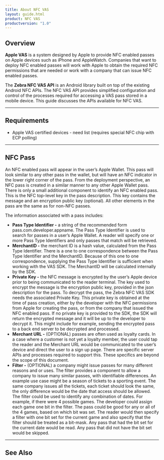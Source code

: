 ```yaml
---
title: About NFC VAS
layout: guide.html
product: NFC VAS
productversion: "1.0"
---
```


## Overview

**Apple VAS** is a system designed by Apple to provide NFC enabled passes on Apple devices such as iPhone and AppleWatch. Companies that want to deploy NFC enabled passes will work with Apple to obtain the required NFC permissions that are needed or work with a company that can issue NFC enabled passes.

The **Zebra NFC VAS API** is an Android library built on top of the existing Android NFC APIs. The NFC VAS API provides simplified configuration and control of the processes required for accessing a VAS pass stored in a mobile device. This guide discusses the APIs available for NFC VAS.

---

## Requirements

* Apple VAS certified devices - need list (requires special NFC chip with ECP polling)

---

## NFC Pass

An NFC enabled pass will appear in the user’s Apple Wallet. This pass will look similar to any other pass in the wallet, but will have an NFC indicator in the lower right corner of the pass. From the deployment perspective, an NFC pass is created in a similar manner to any other Apple Wallet pass. There is only a small additional component to identify an NFC enabled pass. This is the NFC top-level key in the pass description. This key contains the message and an encryption public key (optional). All other elements in the pass are the same as for non-NFC passes. 

The information associated with a pass includes:

* **Pass Type Identifier -** a string of the recommended form pass.com.developer.appname. The Pass Type Identifier is used to search for passes in a user’s Apple Wallet. A reader will specify one or more Pass Type Identifiers and only passes that match will be retrieved.
* **MerchantID -** the merchant ID is a hash value, calculated from the Pass Type Identifier. There is a one to one correspondence between the Pass Type Identifier and the MerchantID. Because of this one to one correspondence, supplying the Pass Type Identifier is sufficient when working with the VAS SDK. The MerchantID will be calculated internally by the SDK.
* **Private Key -** the NFC message is encrypted by the user’s Apple device prior to being communicated to the reader terminal. The key used to encrypt the message is the encryption public key, provided in the json description for the pass. To decrypt the pass, the Zebra NFC VAS SDK needs the associated Private Key. This private key is obtained at the time of pass creation, either by the developer with the NFC permissions from Apple for creating the pass, or from the company that issued the NFC enabled pass. If no private key is provided to the SDK, the SDK will return the encrypted message and it will be up to the developer to decrypt it. This might include for example, sending the encrypted pass to a back end server to be decrypted and processed.
* **Merchant URL -** (OPTIONAL) passes are often used as loyalty cards. In a case where a customer is not yet a loyalty member, the user could tap the reader and the Merchant URL would be communicated to the user’s device and direct the user to a sign up page. There are specific server APIs and processes required to support this. These specifics are beyond the scope of this document.
* **Filter -** (OPTIONAL) a company might issue passes for many different reasons and or uses. The filter provides a component to allow a company to issue many similar passes, with identifiable differences. An example use case might be a season of tickets to a sporting event. The same company issues all the tickets, each ticket should look the same, the only difference would be the date that access should be allowed. The filter could be used to identify any combination of dates. For example, if there were 4 possible games. The developer could assign each game one bit in the filter. The pass could be good for any or all of the 4 games, based on which bit was set. The reader would then specify a filter with one bit set for the current game and also specify that the filter should be treated as a bit-mask. Any pass that had the bit set for the current date would be read. Any pass that did not have the bit set would be skipped.



---

## See Also

